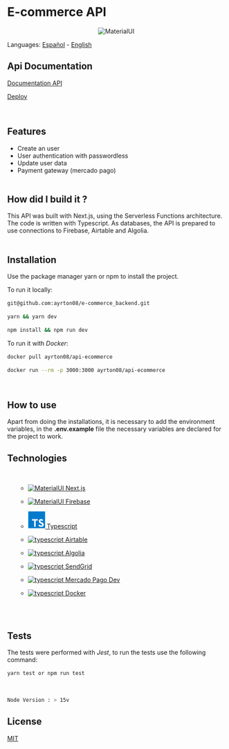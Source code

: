 # E-commerce API

<div align="center">
<img src="https://saasradar.net/wp-content/uploads/2022/03/api_rest.png" alt="MaterialUI" width="300"  />
</div>

Languages: <a href="/docs/readme_es.md">Español</a> - <a href="./README.md">English</a>

## Api Documentation

[Documentation API](https://documenter.getpostman.com/view/19402742/2s8YKApk8i)

[Deploy](https://e-commerce-backend-jade.vercel.app/)

<br/>

## Features

- Create an user
- User authentication with passwordless
- Update user data
- Payment gateway (mercado pago)
  <br/>
  <br/>

## How did I build it ?

This API was built with Next.js, using the Serverless Functions architecture. The code is written with Typescript. As databases, the API is prepared to use connections to Firebase, Airtable and Algolia.
<br/>
<br/>

## Installation

Use the package manager yarn or npm to install the project.

To run it locally:

```bash
git@github.com:ayrton08/e-commerce_backend.git
```

```bash
yarn && yarn dev
```

```bash
npm install && npm run dev
```

To run it with _Docker_:

```bash
docker pull ayrton08/api-ecommerce
```

```bash
docker run --rm -p 3000:3000 ayrton08/api-ecommerce
```

<br/>

## How to use

Apart from doing the installations, it is necessary to add the environment variables, in the **.env.example** file the necessary variables are declared for the project to work.

## Technologies

<br/>
<ul align="start">

- <a href="https://nextjs.org/" target="_blank"> <img src="https://www.drupal.org/files/project-images/nextjs-icon-dark-background.png" alt="MaterialUI" width="40" height="40" /> Next.js</a>

- <a href="https://firebase.google.com/" target="_blank"> <img src="https://www.gstatic.com/devrel-devsite/prod/vab7ee6e3641f10848d404faa598f256587df1a361a1e70cd114230c2961b73d9/firebase/images/touchicon-180.png" alt="MaterialUI" width="40" height="40" /> Firebase</a>

- <a href="https://www.typescriptlang.org/" target="_blank"> <img src="https://raw.githubusercontent.com/devicons/devicon/master/icons/typescript/typescript-original.svg" alt="typescript" width="40" height="40"/> Typescript</a>

- <a href="https://airtable.com/" target="_blank"> <img src="https://e7.pngegg.com/pngimages/444/851/png-clipart-airtable-database-spreadsheet-logo-application-software-slack-logo-angle-rectangle-thumbnail.png" alt="typescript" width="40" height="40"/> Airtable</a>

- <a href="https://www.algolia.com/" target="_blank"> <img src="https://midu.dev/images/tags/algolia.png" alt="typescript" width="40" height="40"/> Algolia</a>

- <a href="https://sendgrid.com/" target="_blank"> <img src="https://avatars.githubusercontent.com/u/181234?s=200&v=4" alt="typescript" width="40" height="40"/> SendGrid</a>

- <a href="https://www.mercadopago.com.ar/developers/es" target="_blank"> <img src="https://yt3.ggpht.com/cmFrex7B0vUrC-Tu_dD1EyFDpamtb-SmV45S9lbisLjCZtYMVi79E-hpb9O3x5-c1u-UZgTS=s900-c-k-c0x00ffffff-no-rj" alt="typescript" width="40" height="40"/> Mercado Pago Dev</a>

- <a href="https://www.mercadopago.com.ar/developers/es" target="_blank"> <img src="https://atix.de/wp-content/uploads/docker_Logo.png" alt="typescript" width="40" height="40"/> Docker</a>

</ul>
<br/>
<br/>

## Tests

The tests were performed with _Jest_, to run the tests use the following command:

```bash
yarn test or npm run test
```

<br/>

```bash
Node Version : > 15v
```

## License

[MIT](https://choosealicense.com/licenses/mit/)
